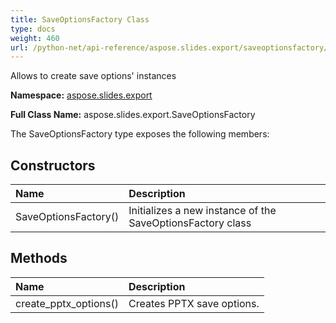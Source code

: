 ```yaml
---
title: SaveOptionsFactory Class
type: docs
weight: 460
url: /python-net/api-reference/aspose.slides.export/saveoptionsfactory/
---
```


Allows to create save options' instances

**Namespace:** [aspose.slides.export](/slides/python-net/api-reference/aspose.slides.export/)

**Full Class Name:** aspose.slides.export.SaveOptionsFactory



The SaveOptionsFactory type exposes the following members:
## **Constructors**
|**Name**|**Description**|
| :- | :- |
|SaveOptionsFactory()|Initializes a new instance of the SaveOptionsFactory class|
## **Methods**
|**Name**|**Description**|
| :- | :- |
|create_pptx_options()|Creates PPTX save options.|
